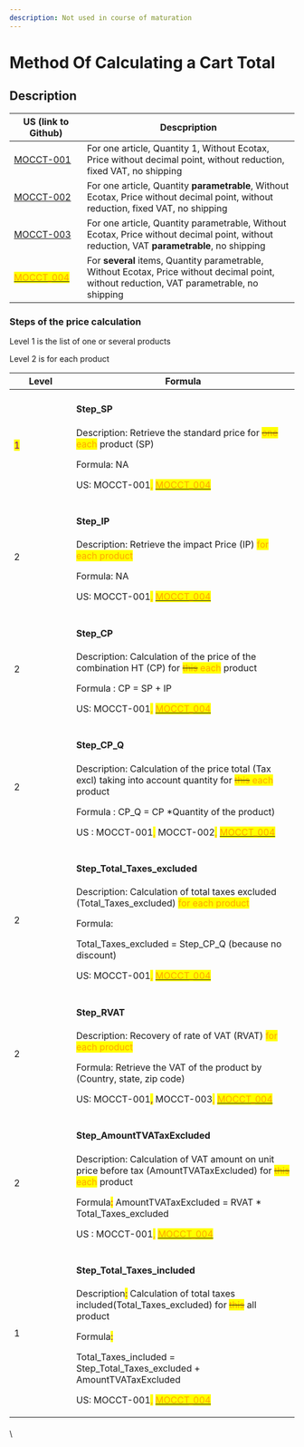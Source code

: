 ```yaml
---
description: Not used in course of maturation
---
```


# Method Of Calculating a Cart Total

## Description



<table><thead><tr><th width="113">US (link to Github)</th><th>Descpription</th></tr></thead><tbody><tr><td><a href="https://github.com/PrestaShop/PrestaShop/issues/32592">MOCCT-001</a></td><td>For one article, Quantity 1, Without Ecotax, Price without decimal point, without reduction, fixed VAT, no shipping</td></tr><tr><td><a href="https://github.com/PrestaShop/PrestaShop/issues/32274">MOCCT-002</a></td><td>For one article, Quantity <strong>parametrable</strong>, Without Ecotax, Price without decimal point, without reduction, fixed VAT, no shipping</td></tr><tr><td><a href="https://github.com/PrestaShop/PrestaShop/issues/33684">MOCCT-003</a></td><td>For one article, Quantity parametrable, Without Ecotax, Price without decimal point, without reduction, VAT <strong>parametrable</strong>, no shipping</td></tr><tr><td><a href="https://github.com/PrestaShop/PrestaShop/issues/32602"><mark style="color:orange;">MOCCT_004</mark></a></td><td>For <strong>several</strong> items, Quantity parametrable, Without Ecotax, Price without decimal point, without reduction, VAT parametrable, no shipping</td></tr></tbody></table>

### Steps of the price calculation

Level 1 is the list of one or several products

Level 2 is for each product

<table><thead><tr><th width="94">Level</th><th>Formula</th></tr></thead><tbody><tr><td><mark style="color:purple;">1</mark></td><td><h4>Step_SP</h4><p>Description: Retrieve the standard price for <del><mark style="color:orange;">one</mark></del><mark style="color:orange;">  each</mark> product (SP) </p><p>Formula: NA</p><p>US: MOCCT-001<mark style="color:orange;">,</mark> <a href="https://github.com/PrestaShop/PrestaShop/issues/32602"><mark style="color:orange;">MOCCT_004</mark></a></p></td></tr><tr><td>2</td><td><h4>Step_IP</h4><p>Description: Retrieve the impact Price (IP) <mark style="color:orange;">for each product</mark></p><p>Formula: NA</p><p>US: MOCCT-001<mark style="color:orange;">,</mark> <a href="https://github.com/PrestaShop/PrestaShop/issues/32602"><mark style="color:orange;">MOCCT_004</mark></a></p></td></tr><tr><td>2</td><td><h4>Step_CP</h4><p>Description: Calculation of the price of the combination HT (CP) for <del><mark style="color:orange;">this</mark></del><mark style="color:orange;">  each</mark> product</p><p>Formula : CP = SP + IP</p><p>US: MOCCT-001<mark style="color:orange;">,</mark> <a href="https://github.com/PrestaShop/PrestaShop/issues/32602"><mark style="color:orange;">MOCCT_004</mark></a></p></td></tr><tr><td>2</td><td><h4>Step_CP_Q</h4><p>Description: Calculation of the price total (Tax excl) taking into account quantity for <del><mark style="color:orange;">this</mark></del><mark style="color:orange;">  each</mark> product</p><p>Formula : CP_Q = CP *Quantity of the product)</p><p>US : MOCCT-001<mark style="color:orange;">,</mark> MOCCT-002<mark style="color:orange;">,</mark> <a href="https://github.com/PrestaShop/PrestaShop/issues/32602"><mark style="color:orange;">MOCCT_004</mark></a></p></td></tr><tr><td>2</td><td><h4>Step_Total_Taxes_excluded</h4><p>Description: Calculation of total taxes excluded (Total_Taxes_excluded) <mark style="color:orange;">for each product</mark></p><p>Formula: </p><p>Total_Taxes_excluded = Step_CP_Q (because no discount)                   </p><p>US: MOCCT-001<mark style="color:orange;">,</mark> <a href="https://github.com/PrestaShop/PrestaShop/issues/32602"><mark style="color:orange;">MOCCT_004</mark></a></p></td></tr><tr><td>2</td><td><h4>Step_RVAT </h4><p>Description: Recovery of rate of VAT (RVAT) <mark style="color:orange;">for each product</mark></p><p>Formula:  Retrieve the VAT of the product by (Country, state, zip code)</p><p>US: MOCCT-001<mark style="color:purple;">,</mark>  MOCCT-003<mark style="color:orange;">,</mark> <a href="https://github.com/PrestaShop/PrestaShop/issues/32602"><mark style="color:orange;">MOCCT_004</mark></a></p></td></tr><tr><td>2</td><td><h4>Step_AmountTVATaxExcluded</h4><p>Description: Calculation of VAT amount on unit price before tax (AmountTVATaxExcluded) for <del><mark style="color:orange;">this</mark></del><mark style="color:orange;">  each</mark> product </p><p>Formula<mark style="color:red;">:</mark> AmountTVATaxExcluded = RVAT * Total_Taxes_excluded</p><p>US  : MOCCT-001<mark style="color:orange;">,</mark> <a href="https://github.com/PrestaShop/PrestaShop/issues/32602"><mark style="color:orange;">MOCCT_004</mark></a></p></td></tr><tr><td>1</td><td><h4>Step_Total_Taxes_included</h4><p>Description<mark style="color:purple;">:</mark> Calculation of total taxes included(Total_Taxes_excluded) for <del><mark style="color:orange;">this</mark></del> all product</p><p>Formula<mark style="color:purple;">:</mark></p><p> Total_Taxes_included =  Step_Total_Taxes_excluded + AmountTVATaxExcluded                    </p><p>US: MOCCT-001<mark style="color:orange;">,</mark> <a href="https://github.com/PrestaShop/PrestaShop/issues/32602"><mark style="color:orange;">MOCCT_004</mark></a></p></td></tr></tbody></table>

####





####



####





####





\


